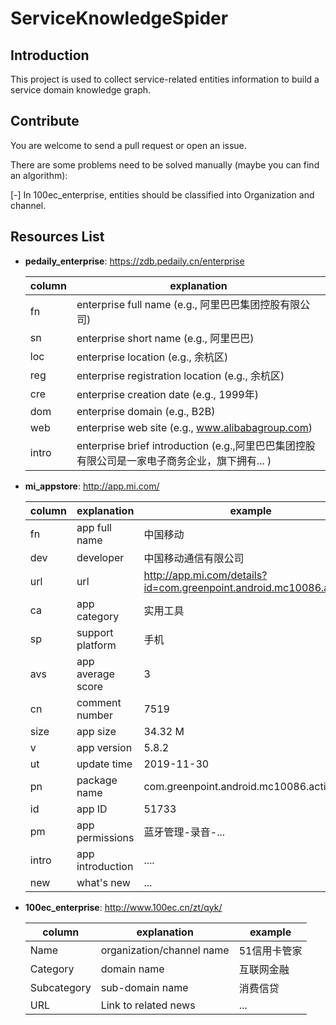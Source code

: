 # ServiceKnowledgeSpider

## Introduction
This project is used to collect service-related entities information to build a service domain knowledge graph.

## Contribute
You are welcome to send a pull request or open an issue.

There are some problems need to be solved manually (maybe you can find an algorithm):

[-] In 100ec_enterprise, entities should be classified into Organization and channel. 

## Resources List
* **pedaily_enterprise**: https://zdb.pedaily.cn/enterprise
    
    | column | explanation |
    | ----| -------------------------------- |
    | fn | enterprise full name (e.g., 阿里巴巴集团控股有限公司) |
    | sn | enterprise short name (e.g., 阿里巴巴) |
    | loc | enterprise location (e.g., 余杭区) |
    | reg | enterprise registration location (e.g., 余杭区) |
    | cre | enterprise creation date (e.g., 1999年) |
    | dom | enterprise domain (e.g., B2B) |
    | web | enterprise web site (e.g., www.alibabagroup.com) |
    | intro| enterprise brief introduction (e.g.,阿里巴巴集团控股有限公司是一家电子商务企业，旗下拥有... )|
    
* **mi_appstore**: http://app.mi.com/

    | column | explanation | example |
    | --- | -------------- | ------- |
    | fn | app full name | 中国移动 |
    | dev | developer | 中国移动通信有限公司 |
    | url | url | http://app.mi.com/details?id=com.greenpoint.android.mc10086.activity |
    | ca | app category | 实用工具 |
    | sp | support platform | 手机 |
    | avs | app average score | 3 |
    | cn | comment number | 7519 |
    | size | app size | 34.32 M |
    | v | app version | 5.8.2 |
    | ut | update time | 2019-11-30|
    | pn | package name | com.greenpoint.android.mc10086.activity |
    | id | app ID | 51733 |
    | pm | app permissions | 蓝牙管理-录音-...|
    | intro | app introduction | .... |
    | new | what's new | ... |
    
* **100ec_enterprise**: http://www.100ec.cn/zt/qyk/

    | column | explanation | example |
    | ------ | ----------- | ------- |
    | Name | organization/channel name | 51信用卡管家 |
    | Category | domain name | 互联网金融 |
    | Subcategory | sub-domain name | 消费信贷 |
    | URL | Link to related news | ... |
  

